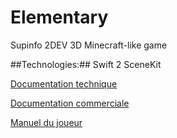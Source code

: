 # Elementary

Supinfo 2DEV 3D Minecraft-like game


##Technologies:##
Swift 2
SceneKit


[Documentation technique](https://github.com/matvdg/Elementary/raw/master/Documentation%20technique%20Elementary.pdf)

[Documentation commerciale](https://github.com/matvdg/Elementary/raw/master/Elementary%20Documentation%20Commerciale.pdf)

[Manuel du joueur](https://github.com/matvdg/Elementary/raw/master/Elementary%20Manuel%20du%20joueur.pdf)
